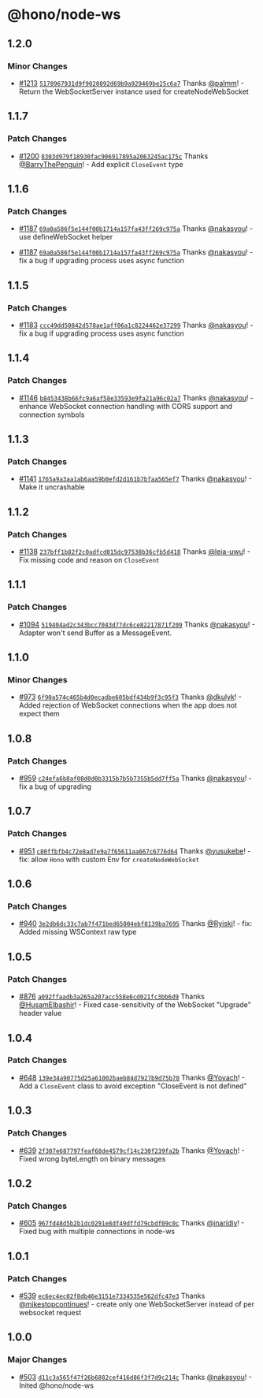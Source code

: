 # @hono/node-ws

## 1.2.0

### Minor Changes

- [#1213](https://github.com/honojs/middleware/pull/1213) [`5178967931d9f9020892d69b9a929469be25c6a7`](https://github.com/honojs/middleware/commit/5178967931d9f9020892d69b9a929469be25c6a7) Thanks [@palmm](https://github.com/palmm)! - Return the WebSocketServer instance used for createNodeWebSocket

## 1.1.7

### Patch Changes

- [#1200](https://github.com/honojs/middleware/pull/1200) [`8303d979f18930fac906917895a2063245ac175c`](https://github.com/honojs/middleware/commit/8303d979f18930fac906917895a2063245ac175c) Thanks [@BarryThePenguin](https://github.com/BarryThePenguin)! - Add explicit `CloseEvent` type

## 1.1.6

### Patch Changes

- [#1187](https://github.com/honojs/middleware/pull/1187) [`69a0a586f5e144f00b1714a157fa43ff269c975a`](https://github.com/honojs/middleware/commit/69a0a586f5e144f00b1714a157fa43ff269c975a) Thanks [@nakasyou](https://github.com/nakasyou)! - use defineWebSocket helper

- [#1187](https://github.com/honojs/middleware/pull/1187) [`69a0a586f5e144f00b1714a157fa43ff269c975a`](https://github.com/honojs/middleware/commit/69a0a586f5e144f00b1714a157fa43ff269c975a) Thanks [@nakasyou](https://github.com/nakasyou)! - fix a bug if upgrading process uses async function

## 1.1.5

### Patch Changes

- [#1183](https://github.com/honojs/middleware/pull/1183) [`ccc49dd50842d578ae1aff06a1c8224462e37299`](https://github.com/honojs/middleware/commit/ccc49dd50842d578ae1aff06a1c8224462e37299) Thanks [@nakasyou](https://github.com/nakasyou)! - fix a bug if upgrading process uses async function

## 1.1.4

### Patch Changes

- [#1146](https://github.com/honojs/middleware/pull/1146) [`b8453438b66fc9a6af58e33593e9fa21a96c02a7`](https://github.com/honojs/middleware/commit/b8453438b66fc9a6af58e33593e9fa21a96c02a7) Thanks [@nakasyou](https://github.com/nakasyou)! - enhance WebSocket connection handling with CORS support and connection symbols

## 1.1.3

### Patch Changes

- [#1141](https://github.com/honojs/middleware/pull/1141) [`1765a9a3aa1ab6aa59b0efd2d161b7bfaa565ef7`](https://github.com/honojs/middleware/commit/1765a9a3aa1ab6aa59b0efd2d161b7bfaa565ef7) Thanks [@nakasyou](https://github.com/nakasyou)! - Make it uncrashable

## 1.1.2

### Patch Changes

- [#1138](https://github.com/honojs/middleware/pull/1138) [`237bff1b82f2c0adfcd015dc97538b36cfb5d418`](https://github.com/honojs/middleware/commit/237bff1b82f2c0adfcd015dc97538b36cfb5d418) Thanks [@leia-uwu](https://github.com/leia-uwu)! - Fix missing code and reason on `CloseEvent`

## 1.1.1

### Patch Changes

- [#1094](https://github.com/honojs/middleware/pull/1094) [`519404ad2c343bcc7043d77dc6ce82217871f209`](https://github.com/honojs/middleware/commit/519404ad2c343bcc7043d77dc6ce82217871f209) Thanks [@nakasyou](https://github.com/nakasyou)! - Adapter won't send Buffer as a MessageEvent.

## 1.1.0

### Minor Changes

- [#973](https://github.com/honojs/middleware/pull/973) [`6f90a574c465b4d0ecadbe605bdf434b9f3c95f3`](https://github.com/honojs/middleware/commit/6f90a574c465b4d0ecadbe605bdf434b9f3c95f3) Thanks [@dkulyk](https://github.com/dkulyk)! - Added rejection of WebSocket connections when the app does not expect them

## 1.0.8

### Patch Changes

- [#959](https://github.com/honojs/middleware/pull/959) [`c24efa6b8af08d0d0b3315b7b5b7355b5dd7ff5a`](https://github.com/honojs/middleware/commit/c24efa6b8af08d0d0b3315b7b5b7355b5dd7ff5a) Thanks [@nakasyou](https://github.com/nakasyou)! - fix a bug of upgrading

## 1.0.7

### Patch Changes

- [#951](https://github.com/honojs/middleware/pull/951) [`c80ffbfb4c72e8ad7e9a7f65611aa667c6776d64`](https://github.com/honojs/middleware/commit/c80ffbfb4c72e8ad7e9a7f65611aa667c6776d64) Thanks [@yusukebe](https://github.com/yusukebe)! - fix: allow `Hono` with custom Env for `createNodeWebSocket`

## 1.0.6

### Patch Changes

- [#940](https://github.com/honojs/middleware/pull/940) [`3e2db6dc33c7ab7f471bed65004ebf8139ba7695`](https://github.com/honojs/middleware/commit/3e2db6dc33c7ab7f471bed65004ebf8139ba7695) Thanks [@Ryiski](https://github.com/Ryiski)! - fix: Added missing WSContext raw type

## 1.0.5

### Patch Changes

- [#876](https://github.com/honojs/middleware/pull/876) [`a092ffaadb3a265a207acc558e6cd021fc3bb6d9`](https://github.com/honojs/middleware/commit/a092ffaadb3a265a207acc558e6cd021fc3bb6d9) Thanks [@HusamElbashir](https://github.com/HusamElbashir)! - Fixed case-sensitivity of the WebSocket "Upgrade" header value

## 1.0.4

### Patch Changes

- [#648](https://github.com/honojs/middleware/pull/648) [`139e34a90775d25a61002baeb84d7927b9d75b70`](https://github.com/honojs/middleware/commit/139e34a90775d25a61002baeb84d7927b9d75b70) Thanks [@Yovach](https://github.com/Yovach)! - Add a `CloseEvent` class to avoid exception "CloseEvent is not defined"

## 1.0.3

### Patch Changes

- [#639](https://github.com/honojs/middleware/pull/639) [`2f307e687797feaf68de4579cf14c230f239fa2b`](https://github.com/honojs/middleware/commit/2f307e687797feaf68de4579cf14c230f239fa2b) Thanks [@Yovach](https://github.com/Yovach)! - Fixed wrong byteLength on binary messages

## 1.0.2

### Patch Changes

- [#605](https://github.com/honojs/middleware/pull/605) [`967fd48d5b2b1dc0291e8df49dffd79cbdf09c0c`](https://github.com/honojs/middleware/commit/967fd48d5b2b1dc0291e8df49dffd79cbdf09c0c) Thanks [@inaridiy](https://github.com/inaridiy)! - Fixed bug with multiple connections in node-ws

## 1.0.1

### Patch Changes

- [#539](https://github.com/honojs/middleware/pull/539) [`ec6ec4ec02f8db46e3151e7334535e562dfc47e3`](https://github.com/honojs/middleware/commit/ec6ec4ec02f8db46e3151e7334535e562dfc47e3) Thanks [@mikestopcontinues](https://github.com/mikestopcontinues)! - create only one WebSocketServer instead of per websocket request

## 1.0.0

### Major Changes

- [#503](https://github.com/honojs/middleware/pull/503) [`d11c3a565f47f26b6882cef416d86f3f7d9c214c`](https://github.com/honojs/middleware/commit/d11c3a565f47f26b6882cef416d86f3f7d9c214c) Thanks [@nakasyou](https://github.com/nakasyou)! - Inited @hono/node-ws
